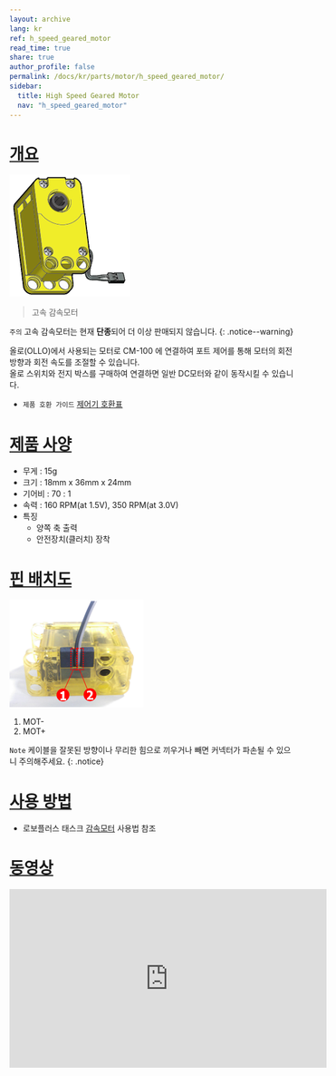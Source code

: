 ```yaml
---
layout: archive
lang: kr
ref: h_speed_geared_motor
read_time: true
share: true
author_profile: false
permalink: /docs/kr/parts/motor/h_speed_geared_motor/
sidebar:
  title: High Speed Geared Motor
  nav: "h_speed_geared_motor"
---
```


# [개요](#개요)

![img](/assets/images/parts/motor/h_speed_geared_motor_product.png)

> 고속 감속모터

`주의` 고속 감속모터는 현재 **단종**되어 더 이상 판매되지 않습니다. 
{: .notice--warning}

올로(OLLO)에서 사용되는 모터로 CM-100 에 연결하여 포트 제어를 통해 모터의 회전 방향과 회전 속도를 조절할 수 있습니다.  
올로 스위치와 전지 박스를 구매하여 연결하면 일반 DC모터와 같이 동작시킬 수 있습니다.

- `제품 호환 가이드` [제어기 호환표]

# [제품 사양](#제품-사양)

- 무게 : 15g
- 크기 : 18mm x 36mm x 24mm
- 기어비 :  70 : 1
- 속력 : 160 RPM(at 1.5V), 350 RPM(at 3.0V)
- 특징
  - 양쪽 축 출력
  - 안전장치(클러치) 장착

# [핀 배치도](#핀-배치도)

![img](/assets/images/parts/motor/h_speed_geared_motor_pinout.png)

1. MOT-
2. MOT+

`Note` 케이블을 잘못된 방향이나 무리한 힘으로 끼우거나 빼면 커넥터가 파손될 수 있으니 주의해주세요.
{: .notice}

# [사용 방법](#사용-방법)

- 로보플러스 태스크 [감속모터] 사용법 참조

# [동영상](#동영상)

<iframe width="560" height="315" src="https://www.youtube.com/embed/-qRy_NDd5eU" frameborder="0" allowfullscreen></iframe>

[감속모터]: /docs/kr/software/rplus1/task/programming_02/#감속모터
[제어기 호환표]: /docs/kr/parts/controller/controller_compatibility/
